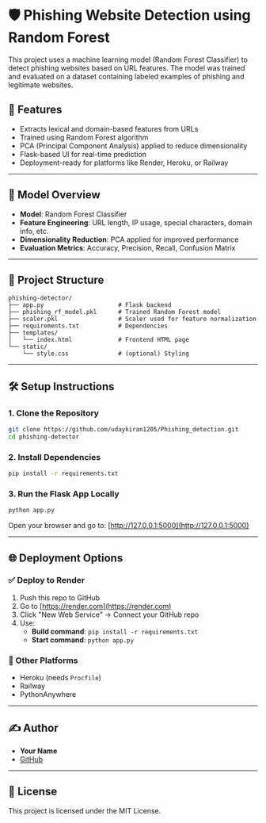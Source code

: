 
# 🛡️ Phishing Website Detection using Random Forest

This project uses a machine learning model (Random Forest Classifier) to detect phishing websites based on URL features. The model was trained and evaluated on a dataset containing labeled examples of phishing and legitimate websites.

## 🚀 Features

- Extracts lexical and domain-based features from URLs
- Trained using Random Forest algorithm
- PCA (Principal Component Analysis) applied to reduce dimensionality
- Flask-based UI for real-time prediction
- Deployment-ready for platforms like Render, Heroku, or Railway

---

## 🧠 Model Overview

- **Model**: Random Forest Classifier
- **Feature Engineering**: URL length, IP usage, special characters, domain info, etc.
- **Dimensionality Reduction**: PCA applied for improved performance
- **Evaluation Metrics**: Accuracy, Precision, Recall, Confusion Matrix

---

## 📁 Project Structure

```
phishing-detector/
├── app.py                     # Flask backend
├── phishing_rf_model.pkl      # Trained Random Forest model
├── scaler.pkl                 # Scaler used for feature normalization
├── requirements.txt           # Dependencies
├── templates/
│   └── index.html             # Frontend HTML page
└── static/
    └── style.css              # (optional) Styling
```

---

## 🛠️ Setup Instructions

### 1. Clone the Repository

```bash
git clone https://github.com/udaykiran1205/Phishing_detection.git
cd phishing-detector
```

### 2. Install Dependencies

```bash
pip install -r requirements.txt
```

### 3. Run the Flask App Locally

```bash
python app.py
```

Open your browser and go to: [http://127.0.0.1:5000](http://127.0.0.1:5000)

---

## 🌐 Deployment Options

### ✅ Deploy to Render

1. Push this repo to GitHub
2. Go to [https://render.com](https://render.com)
3. Click "New Web Service" → Connect your GitHub repo
4. Use:
   - **Build command**: `pip install -r requirements.txt`
   - **Start command**: `python app.py`

### 🔁 Other Platforms

- Heroku (needs `Procfile`)
- Railway
- PythonAnywhere

---

## ✍️ Author

- **Your Name**
- [GitHub](https://github.com/udaykiran1205/Phishing_detection.git)

---

## 📜 License

This project is licensed under the MIT License.
